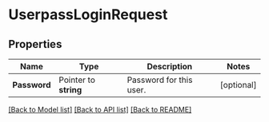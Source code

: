 # UserpassLoginRequest


## Properties

Name | Type | Description | Notes
------------ | ------------- | ------------- | -------------
**Password** | Pointer to **string** | Password for this user. | [optional] 





[[Back to Model list]](../README.md#documentation-for-models) [[Back to API list]](../README.md#documentation-for-api-endpoints) [[Back to README]](../README.md)


